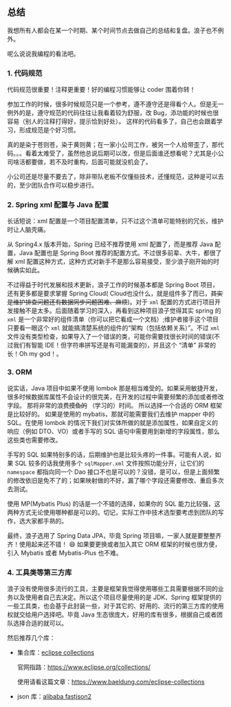 ## 总结

我想所有人都会在某一个时期、某个时间节点去做自己的总结和复盘。浪子也不例外。

呢么说说我编程的看法吧。

### 1. 代码规范

代码规范很重要！注释更重要！好的编程习惯能够让 coder 围着你转！

参加工作的时候，很多时候规范只是一个参考，遵不遵守还是得看个人。但是无一例外的是，遵守规范的代码往往让我看着较为舒服，改
Bug，添功能的时候也很容易（别人的注释打得好，提示恰到好处）。
这样的代码看多了，自己也会跟着学习，形成规范是个好习惯。

真的是染于苍则苍，染于黄则黄；在一家小公司工作，被另一个人给带歪了，那代码。。。看着太难受了，虽然他总说后期可以改，但是后面谁还想看呢？尤其是小公司啥活都要做，若不及时重构，后面可能就没机会了。

小公司还是尽量不要去了，除非带队老板不仅懂些技术，还懂规范，这种是可以去的，至少团队合作可以稳步进行。

### 2. Spring xml 配置与 Java 配置

长话短说：xml 配置是一个项目配置清单，只不过这个清单可能特别的冗长，维护时让人脑壳痛。

从 Spring4.x 版本开始，Spring 已经不推荐使用 xml 配置了，而是推荐 Java 配置，Java 配置也是 Spring Boot
推荐的配置方式。不过很多前辈、大牛，都很了解 xml 配置这种方式，这种方式对新手不是那么容易接受，至少浪子刚开始的时候确实如此。

不过得益于时代发展和技术更新，浪子工作的时候基本都是 Spring Boot 项目，还有更多都是要求掌握 Spring Cloud(
Cloud也没什么，就是组件多了而已，~~其实是维护排查问题还有数据同步问题困难、麻烦~~)。对于 `xml`
配置的方式进行项目开发接触不是太多。后面随着学习的深入，再看到这种项目浪子觉得其实
spring 的 `xml` 是一个非常好的组件清单（你可以把它看成一个文档）;维护者接手这个项目只要看一眼这个 `xml`
就能搞清楚系统的组件的“架构（包括依赖关系）”。不过 `xml`
文件没有类型检查，如果导入了一个错误的类，可能你需要找很长时间的错误(不过我们有智能 IDE！但字符串拼写还是有可能漏查的)，并且这个
“清单” 非常的长！Oh my god！。

### 3. ORM

说实话，Java 项目中如果不使用 lombok 那是相当难受的。如果采用敏捷开发，很多时候数据库属性不会设计的很完美，在开发的过程中需要频繁的添加或者修改字段。
那将非常的浪费~~摸鱼的~~ （学习的）时间。
所以选择一个合适的 ORM 框架是比较好的。
如果是使用的 mybatis，那就可能需要我们去维护 mapper 中的 SQL。在使用 lombok 的情况下我们对实体所做的就是添加属性，如果自定义的响应（例如
DTO、VO）或者手写的 SQL 语句中需要用到新增的字段属性，那么这些类也需要修改。

手写的 SQL 如果特别多的话，后期维护也是比较头疼的一件事。可能有人说，如果 SQL 较多的话我使用多个 `sqlMapper.xml`
文件按照功能分开，让它们的 `namespace` 都指向同一个 Dao 接口不也是可以的？没错，是可以，但是上面频繁的修改依旧是免不了的；如果映射做的不好，漏了哪个字段还需要修改、重启多次去测试。

使用 MP(Mybatis Plus) 的话是一个不错的选择，如果你的 SQL 能力比较强，这两种方式无论使用哪种都是可以的。切记，实际工作中技术选型要考虑到团队的写作，选大家都手熟的。

最终，浪子选用了 Spring Data JPA，毕竟 Spring 项目嘛，一家人就是要整整齐齐！使用起来还不错！ :smile: 如果要更换或者加入其它
ORM
框架的时候也很方便，引入 Mybatis 或者 Mybatis-Plus 也不难。

### 4. 工具类等第三方库

浪子没有使用很多流行的工具，主要是框架我觉得使用哪些工具需要根据不同的业务以及使用者自己去决定。所以这个项目尽量使用的是
JDK、Spring 框架提供的一些工具类，也会基于此封装一些，对于其它的、好用的、流行的第三方库的使用权就交给用户选择吧。毕竟 Java
生态很庞大，好用的库有很多，根据自己或者团队选择合适的就可以。

然后推荐几个库：

- 集合库：[eclipse collections](https://www.eclipse.org/collections/)

  官网指路：https://www.eclipse.org/collections/

  使用请看这篇文章：https://www.baeldung.com/eclipse-collections

- json 库：[alibaba fastjson2](https://alibaba.github.io/fastjson2/)
